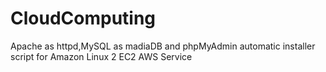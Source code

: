 # CloudComputing
Apache as httpd,MySQL as madiaDB and phpMyAdmin automatic installer script for Amazon Linux 2 EC2 AWS Service

